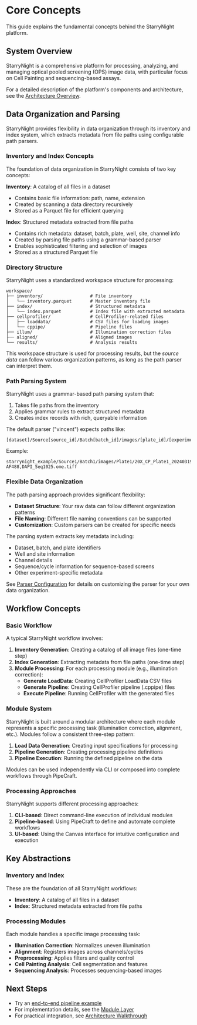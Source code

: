 # Core Concepts

This guide explains the fundamental concepts behind the StarryNight platform.

## System Overview

StarryNight is a comprehensive platform for processing, analyzing, and managing optical pooled screening (OPS) image data, with particular focus on Cell Painting and sequencing-based assays.

For a detailed description of the platform's components and architecture, see the [Architecture Overview](../architecture/00_architecture_overview.md).

## Data Organization and Parsing

StarryNight provides flexibility in data organization through its inventory and index system, which extracts metadata from file paths using configurable path parsers.

### Inventory and Index Concepts

The foundation of data organization in StarryNight consists of two key concepts:

**Inventory**: A catalog of all files in a dataset

   - Contains basic file information: path, name, extension
   - Created by scanning a data directory recursively
   - Stored as a Parquet file for efficient querying

**Index**: Structured metadata extracted from file paths

   - Contains rich metadata: dataset, batch, plate, well, site, channel info
   - Created by parsing file paths using a grammar-based parser
   - Enables sophisticated filtering and selection of images
   - Stored as a structured Parquet file

### Directory Structure

StarryNight uses a standardized workspace structure for processing:

```
workspace/
├── inventory/                  # File inventory
│   └── inventory.parquet       # Master inventory file
├── index/                      # Structured metadata
│   └── index.parquet           # Index file with extracted metadata
├── cellprofiler/               # CellProfiler-related files
│   ├── loaddata/               # CSV files for loading images
│   └── cppipe/                 # Pipeline files
├── illum/                      # Illumination correction files
├── aligned/                    # Aligned images
└── results/                    # Analysis results
```

This workspace structure is used for processing results, but the *source data* can follow various organization patterns, as long as the path parser can interpret them.

### Path Parsing System

StarryNight uses a grammar-based path parsing system that:

1. Takes file paths from the inventory
2. Applies grammar rules to extract structured metadata
3. Creates index records with rich, queryable information

The default parser ("vincent") expects paths like:

```
[dataset]/Source[source_id]/Batch[batch_id]/images/[plate_id]/[experiment_id]/Well[well_id]_Point[site_id]_[index]_Channel[channels]_Seq[sequence].ome.tiff
```

Example:
```
starrynight_example/Source1/Batch1/images/Plate1/20X_CP_Plate1_20240319_122800_179/WellA2_PointA2_0000_ChannelPhalloAF750,ZO1-AF488,DAPI_Seq1025.ome.tiff
```

### Flexible Data Organization

The path parsing approach provides significant flexibility:

- **Dataset Structure**: Your raw data can follow different organization patterns
- **File Naming**: Different file naming conventions can be supported
- **Customization**: Custom parsers can be created for specific needs

The parsing system extracts key metadata including:

- Dataset, batch, and plate identifiers
- Well and site information
- Channel details
- Sequence/cycle information for sequence-based screens
- Other experiment-specific metadata

See [Parser Configuration](parser-configuration.md) for details on customizing the parser for your own data organization.

## Workflow Concepts

### Basic Workflow

A typical StarryNight workflow involves:

1. **Inventory Generation**: Creating a catalog of all image files (one-time step)
2. **Index Generation**: Extracting metadata from file paths (one-time step)
3. **Module Processing**: For each processing module (e.g., illumination correction):
      - **Generate LoadData**: Creating CellProfiler LoadData CSV files
      - **Generate Pipeline**: Creating CellProfiler pipeline (.cppipe) files
      - **Execute Pipeline**: Running CellProfiler with the generated files

### Module System

StarryNight is built around a modular architecture where each module represents a specific processing task (illumination correction, alignment, etc.). Modules follow a consistent three-step pattern:

1. **Load Data Generation**: Creating input specifications for processing
2. **Pipeline Generation**: Creating processing pipeline definitions
3. **Pipeline Execution**: Running the defined pipeline on the data

Modules can be used independently via CLI or composed into complete workflows through PipeCraft.

### Processing Approaches

StarryNight supports different processing approaches:

1. **CLI-based**: Direct command-line execution of individual modules
2. **Pipeline-based**: Using PipeCraft to define and automate complete workflows
3. **UI-based**: Using the Canvas interface for intuitive configuration and execution

## Key Abstractions

### Inventory and Index

These are the foundation of all StarryNight workflows:

- **Inventory**: A catalog of all files in a dataset
- **Index**: Structured metadata extracted from file paths

### Processing Modules

Each module handles a specific image processing task:

- **Illumination Correction**: Normalizes uneven illumination
- **Alignment**: Registers images across channels/cycles
- **Preprocessing**: Applies filters and quality control
- **Cell Painting Analysis**: Cell segmentation and features
- **Sequencing Analysis**: Processes sequencing-based images

## Next Steps

- Try an [end-to-end pipeline example](example-pipeline-cli.md)
- For implementation details, see the [Module Layer](../architecture/03_module_layer.md)
- For practical integration, see [Architecture Walkthrough](../architecture/08_practical_integration.md)
